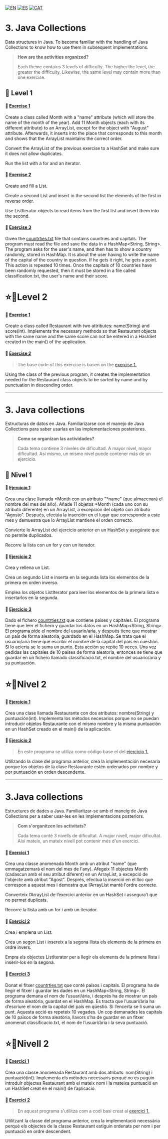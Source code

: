 [![EN](https://img.shields.io/badge/EN-blue.svg)](#eng)
[![ES](https://img.shields.io/badge/ES-red.svg)](#es)
[![CAT](https://img.shields.io/badge/CAT-yellow.svg)](#cat)


<a name="eng"></a>
**3. Java Collections**
= 

Data structures in Java. To become familiar with the handling of Java Collections to know how to use them in subsequent implementations.


>**How are the activities organized?**
>
>Each theme contains 3 levels of difficulty. The higher the level, the greater the difficulty. Likewise, the same level may contain more than one exercise.


:star2: Level 1
-

#### 📍 [Exercise 1](https://github.com/ariamdev/IT-ACADEMY-SPRINT-1/tree/main/SPRINT1/Tasca%20S1%2003%20Java%20Collections/Nivell1/n1exercici1)

Create a class called Month with a "name" attribute (which will store the name of the month of the year). 
Add 11 Month objects (each with its different attribute) to an ArrayList, except for the object with "August" attribute.
Afterwards, it inserts into the place that corresponds to this month and shows that the ArrayList maintains the correct order.

Convert the ArrayList of the previous exercise to a HashSet and make sure it does not allow duplicates.

Run the list with a for and an iterator.

#### 📍 [Exercise 2](https://github.com/ariamdev/IT-ACADEMY-SPRINT-1/tree/main/SPRINT1/Tasca%20S1%2003%20Java%20Collections/Nivell1/n1exercici2)

Create and fill a List<Integer>. 

Create a second List<Integer> and insert in the second list the elements of the first in reverse order. 

Use ListIterator objects to read items from the first list and insert them into the second.

#### 📍 [Exercise 3](https://github.com/ariamdev/IT-ACADEMY-SPRINT-1/tree/main/SPRINT1/Tasca%20S1%2003%20Java%20Collections/Nivell1/n1exercici3)

Given the [countrties.txt](https://github.com/ariamdev/IT-ACADEMY-SPRINT-1/blob/main/SPRINT1/Tasca%20S1%2003%20Java%20Collections/Nivell1/n1exercici3/countries.txt) file that contains countries and capitals. 
The program must read the file and save the data in a HashMap<String, String>. The program asks for the user's name, and then has to show a country randomly, stored in HashMap. 
It is about the user having to write the name of the capital of the country in question. If he gets it right, he gets a point. This action is repeated 10 times. Once the capitals of 10 countries have been randomly requested, then it must be stored in a file called classification.txt, the user's name and their score.


⭐🌟Level 2
=

#### 📍 [Exercise 1](https://github.com/ariamdev/IT-ACADEMY-SPRINT-1/tree/main/SPRINT1/Tasca%20S1%2003%20Java%20Collections/Nivell%202/n2exercici1)

Create a class called Restaurant with two attributes: name(String) and score(int).
Implements the necessary methods so that Restaurant objects with the same name and the same score can not be entered in a HashSet created in the main() of the application.

#### 📍 [Exercise 2](https://github.com/ariamdev/IT-ACADEMY-SPRINT-1/tree/main/SPRINT1/Tasca%20S1%2003%20Java%20Collections/Nivell%202/n2exercici2)


>The base code of this exercise is basen on the [exercise 1.](https://github.com/ariamdev/IT-ACADEMY-SPRINT-1/tree/main/SPRINT1/Tasca%20S1%2003%20Java%20Collections/Nivell%202/n2exercici1)


Using the class of the previous program, it creates the implementation needed for the Restaurant class objects to be sorted by name and by punctuation in descending order.

---

<a name="es"></a>
**3. Java collections**
=

Estructuras de datos en Java. Familiarizarse con el manejo de Java Collections para saber usarlas en las implementaciones posteriores.


>**Como se organizan las actividades?**
>
>Cada tema contiene 3 niveles de dificultad. A mayor nivel, mayor dificultad. Así mismo, un mismo nivel puede contener más de un ejercicio.


:star2: Nivel 1
-

#### 📍 [Ejercicio 1](https://github.com/ariamdev/IT-ACADEMY-SPRINT-1/tree/main/SPRINT1/Tasca%20S1%2003%20Java%20Collections/Nivell1/n1exercici1)

Crea una clase llamada *Month con un atributo "*name" (que almacenará el nombre del mes del año). 
Añade 11 objetos *Month (cada uno con su atributo diferente) en un ArrayList, a excepción del objeto con atributo "Agosto".
Después, efectúa la inserción en el lugar que corresponde a este mes y demuestra que lo ArrayList mantiene el orden correcto.

Convierte lo ArrayList del ejercicio anterior en un HashSet y asegúrate que no permite duplicados.

Recorre la lista con un for y con un iterador.


#### 📍 [Ejercicio 2](https://github.com/ariamdev/IT-ACADEMY-SPRINT-1/tree/main/SPRINT1/Tasca%20S1%2003%20Java%20Collections/Nivell1/n1exercici2)

Crea y rellena un List<Integer>. 

Crea un segundo List<Integer> e inserta en la segunda lista los elementos de la primera en orden inverso. 

Emplea los objetos ListIterator para leer los elementos de la primera lista e insertarlos en la segunda.


#### 📍 [Ejercicio 3](https://github.com/ariamdev/IT-ACADEMY-SPRINT-1/tree/main/SPRINT1/Tasca%20S1%2003%20Java%20Collections/Nivell1/n1exercici3)

Dado el fichero [countrties.txt](https://github.com/ariamdev/IT-ACADEMY-SPRINT-1/blob/main/SPRINT1/Tasca%20S1%2003%20Java%20Collections/Nivell1/n1exercici3/countries.txt) que contiene países y capitales. El programa tiene que leer el fichero y guardar los datos en un HashMap<String, String>. 
El programa pide el nombre del usuario/aria, y después tiene que mostrar un país de forma aleatoria, guardado en el HashMap.
Se trata que el usuario/aria tiene que escribir el nombre de la capital del país en cuestión. Si lo acierta se le suma un punto. Esta acción se repite 10 veces. Una vez pedidas las capitales de 10 países de forma aleatoria, entonces se tiene que guardar en un fichero llamado classificacio.txt, el nombre del usuario/aria y su puntuación.


⭐🌟Nivel 2
=

#### 📍 [Ejercicio 1](https://github.com/ariamdev/IT-ACADEMY-SPRINT-1/tree/main/SPRINT1/Tasca%20S1%2003%20Java%20Collections/Nivell%202/n2exercici1)

Crea una clase llamada Restaurante con dos atributos: nombre(String) y puntuación(int). 
Implementa los métodos necesarios porque no se puedan introducir objetos Restaurante con el mismo nombre y la misma puntuación en un HashSet creado en el main() de la aplicación.

#### 📍 [Ejercicio 2](https://github.com/ariamdev/IT-ACADEMY-SPRINT-1/tree/main/SPRINT1/Tasca%20S1%2003%20Java%20Collections/Nivell%202/n2exercici2)


>En este programa se utiliza como código base el del [ejercicio 1.](https://github.com/ariamdev/IT-ACADEMY-SPRINT-1/tree/main/SPRINT1/Tasca%20S1%2003%20Java%20Collections/Nivell%202/n2exercici1)


Utilizando la clase del programa anterior, crea la implementación necesaria porque los objetos de la clase Restaurante estén ordenados por nombre y por puntuación en orden descendente.

---

<a name="cat"></a>
**3.Java collections**
=

Estructures de dades a Java. Familiaritzar-se amb el maneig de Java Collections per a saber usar-les en les implementacions posteriors.


>**Com s'organitzen les activitats?**
>
>Cada tema conté 3 nivells de dificultat. A major nivell, major dificultat. Així mateix, un mateix nivell pot contenir més d'un exercici.


#### 📍 [Exercici 1](https://github.com/ariamdev/IT-ACADEMY-SPRINT-1/tree/main/SPRINT1/Tasca%20S1%2003%20Java%20Collections/Nivell1/n1exercici1)

Crea una classe anomenada Month amb un atribut "name" (que emmagatzemarà el nom del mes de l'any). 
Afegeix 11 objectes Month (cadascun amb el seu atribut diferent) en un ArrayList, a excepció de l'objecte amb atribut "Agost".
Després, efectua la inserció en el lloc que correspon a aquest mes i demostra que l’ArrayList manté l'ordre correcte.

Converteix l’ArrayList de l’exercici anterior en un HashSet i assegura’t que no permet duplicats.

Recorre la llista amb un for i amb un iterador.


#### 📍 [Exercici 2](https://github.com/ariamdev/IT-ACADEMY-SPRINT-1/tree/main/SPRINT1/Tasca%20S1%2003%20Java%20Collections/Nivell1/n1exercici2)

Crea i emplena un List<Integer>. 

Crea un segon List<Integer> i insereix a la segona llista els elements de la primera en ordre invers. 

Empra els objectes ListIterator per a llegir els elements de la primera llista i inserir-los en la segona.


#### 📍 [Exercici 3](https://github.com/ariamdev/IT-ACADEMY-SPRINT-1/tree/main/SPRINT1/Tasca%20S1%2003%20Java%20Collections/Nivell1/n1exercici3)

Donat el fitxer [countrties.txt](https://github.com/ariamdev/IT-ACADEMY-SPRINT-1/blob/main/SPRINT1/Tasca%20S1%2003%20Java%20Collections/Nivell1/n1exercici3/countries.txt) que conté països i capitals. El programa ha de llegir el fitxer i guardar les dades en un HashMap<String, String>. El programa demana el nom de l’usuari/ària, i després ha de mostrar un país de forma aleatòria, guardat en el HashMap. Es tracta que l’usuari/ària ha d’escriure el nom de la capital del país en qüestió. Si l’encerta se li suma un punt. Aquesta acció es repeteix 10 vegades. Un cop demanades les capitals de 10 països de forma aleatòria, llavors s’ha de guardar en un fitxer anomenat classificacio.txt, el nom de l’usuari/ària i la seva puntuació.

⭐🌟Nivell 2
=


#### 📍 [Exercici 1](https://github.com/ariamdev/IT-ACADEMY-SPRINT-1/tree/main/SPRINT1/Tasca%20S1%2003%20Java%20Collections/Nivell%202/n2exercici1)

Crea una classe anomenada Restaurant amb dos atributs: nom(String) i puntuació(int).
Implementa els mètodes necessaris perquè no es puguin introduir objectes Restaurant amb el mateix nom i la mateixa puntuació en un HashSet creat en el main() de l’aplicació.

#### 📍 [Exercici 2](https://github.com/ariamdev/IT-ACADEMY-SPRINT-1/tree/main/SPRINT1/Tasca%20S1%2003%20Java%20Collections/Nivell%202/n2exercici2)


>En aquest programa s'utilitza com a codi basi creat al [exercici 1.](https://github.com/ariamdev/IT-ACADEMY-SPRINT-1/tree/main/SPRINT1/Tasca%20S1%2003%20Java%20Collections/Nivell%202/n2exercici1)


Utilitzant la classe del programa anterior, crea la implementació necessària perquè els objectes de la classe Restaurant estiguin ordenats per nom i per puntuació en ordre descendent.



